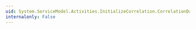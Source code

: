 ```yaml
---
uid: System.ServiceModel.Activities.InitializeCorrelation.CorrelationData
internalonly: False
---
```

